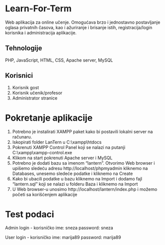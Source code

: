 # Learn-For-Term
Web aplikacija za online učenje. Omogućava brzo i jednostavno postavljanje oglasa privatnih časova, kao i ažuriranje i brisanje istih, registracija/login korisnika i
administracija aplikacije.

## Tehnologije 
PHP, JavaScript, HTML, CSS, Apache server, MySQL 

## Korisnici 
1. Korisnik gost
2. Korisnik učenik/profesor
3. Administrator stranice

# Pokretanje aplikacije 
1. Potrebno je instalirati XAMPP paket kako bi postavili lokalni server na računaru.
2. Iskopirati folder LanTern u C:\xampp\htdocs
3. Pokrenuti XAMPP Control Panel koji se nalazi na putanji C:\xampp\xampp-control.exe
4. Klikom na start pokrenuti Apache server i MySQL
5. Potrebno je dodati bazu sa imenom “lantern”. Otvorimo Web browser i upišemo sledeću adresu http://localhost/phpmyadmin kliknemo na Databases, unesemo sledeće 
   podatke i kliknemo na Create
6. Kako bi ubacili podatke u bazu kliknemo na Import i dodamo fajl “lantern.sql” koji se nalazi u folderu Baza i kliknemo na Import
7. U Web browser-u unosimo http://localhost/lantern/index.php i možemo početi sa korišćenjem aplikacije

# Test podaci 
Admin login - korisničko ime: sneza password: sneza

User login - korisničko ime: marija89 password: marija89
